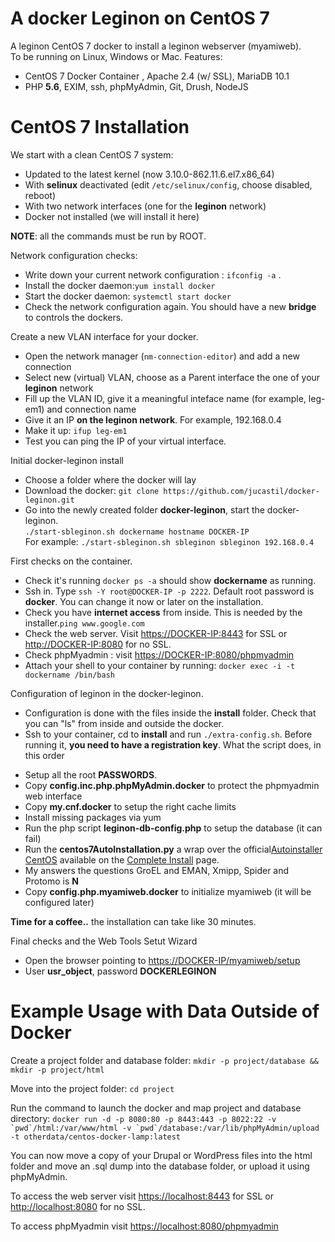 # A docker Leginon on CentOS 7
A leginon CentOS 7 docker to install a leginon webserver (myamiweb).  
To be running on Linux, Windows or Mac. Features:  
- CentOS 7 Docker Container , Apache 2.4 (w/ SSL), MariaDB 10.1
- PHP **5.6**, EXIM, ssh, phpMyAdmin, Git, Drush, NodeJS

# CentOS 7 Installation

We start with a clean CentOS 7 system:  
- Updated to the latest kernel (now 3.10.0-862.11.6.el7.x86_64) 
- With **selinux** deactivated (edit ``/etc/selinux/config``, choose disabled, reboot)  
- With two network interfaces (one for the **leginon** network)
- Docker not installed (we will install it here) 
 
**NOTE**: all the commands must be run by ROOT.   

Network configuration checks:     
- Write down your current network configuration : ``ifconfig -a`` .  
- Install the docker daemon:``yum install docker``      
- Start the docker daemon: ``systemctl start docker``  
- Check the network configuration again. You should have a new **bridge** to controls the dockers.   
 
Create a new VLAN interface for your docker.  
- Open the network manager (``nm-connection-editor``) and add a new connection    
- Select new (virtual) VLAN, choose as a Parent interface the one of your **leginon** network    
- Fill up the VLAN ID, give it a meaningful inteface name (for example, leg-em1) and connection name    
- Give it an IP **on the leginon network**. For example, 192.168.0.4      
- Make it up: ``ifup leg-em1``  
- Test you can ping the IP of your virtual interface. 

Initial docker-leginon install
- Choose a folder where the docker will lay  
- Download the docker: ``git clone https://github.com/jucastil/docker-leginon.git``  
- Go into the newly created folder **docker-leginon**, start the docker-leginon.    
``./start-sbleginon.sh dockername hostname DOCKER-IP``  
For example: ``./start-sbleginon.sh sbleginon sbleginon 192.168.0.4`` 

First checks on the container.    
- Check it's running ``docker ps -a`` should show **dockername** as running.
- Ssh in. Type ``ssh -Y root@DOCKER-IP -p 2222``. Default root password is **docker**. You can change it now or later on the installation.
- Check you have **internet access** from inside. This is needed by the installer.``ping www.google.com``  
- Check the web server. Visit [https://DOCKER-IP:8443](https://DOCKER-IP:8443) for SSL or [http://DOCKER-IP:8080](http://DOCKER-IP:8080) for no SSL.
- Check phpMyadmin : visit [https://DOCKER-IP:8080/phpmyadmin](https://DOCKER-IP:8080/phpmyadmin)
- Attach your shell to your container by running: ``docker exec -i -t dockername /bin/bash``

Configuration of leginon in the docker-leginon.    
- Configuration is done with the files inside the **install** folder. Check that you can "ls" from inside and outside the docker.
- Ssh to your container, cd to **install** and run ``./extra-config.sh``. Before running it, **you need to have a registration key**. What the script does, in this order   
* Setup all the root **PASSWORDS**. 
* Copy __config.inc.php.phpMyAdmin.docker__ to protect the phpmyadmin web interface
* Copy __my.cnf.docker__ to setup the right cache limits 
* Install missing packages via yum  
* Run the php script __leginon-db-config.php__ to setup the database (it can fail)
* Run the  __centos7AutoInstallation.py__  a wrap over the official[Autoinstaller CentOS](http://emg.nysbc.org/redmine/projects/leginon/wiki/Autoinstaller_for_CentOS) available on the [Complete Install](http://emg.nysbc.org/redmine/projects/leginon/wiki/Complete_Installation) page.
* My answers the questions GroEL and EMAN, Xmipp, Spider and Protomo is **N**  
* Copy __config.php.myamiweb.docker__ to initialize myamiweb (it will be configured later)

**Time for a coffee..** the installation can take like 30 minutes. 

Final checks and the Web Tools Setut Wizard
- Open the browser pointing to  [https://DOCKER-IP/myamiweb/setup](https://DOCKER-IP/myamiweb/setup)  
- User **usr_object**, password **DOCKERLEGINON**

# Example Usage with Data Outside of Docker

Create a project folder and database folder:
`mkdir -p project/database && mkdir -p project/html`

Move into the project folder:
`cd project`

Run the command to launch the docker and map project and database directory:
``docker run -d -p 8080:80 -p 8443:443 -p 8022:22 -v `pwd`/html:/var/www/html -v `pwd`/database:/var/lib/phpMyAdmin/upload -t otherdata/centos-docker-lamp:latest``

You can now move a copy of your Drupal or WordPress files into the html folder and move an .sql dump into the database folder, or upload it using phpMyAdmin. 

To access the web server visit [https://localhost:8443](https://localhost:8443) for SSL or [http://localhost:8080](http://localhost:8080) for no SSL.

To access phpMyadmin visit [https://localhost:8080/phpmyadmin](https://localhost:8080/phpmyadmin)
